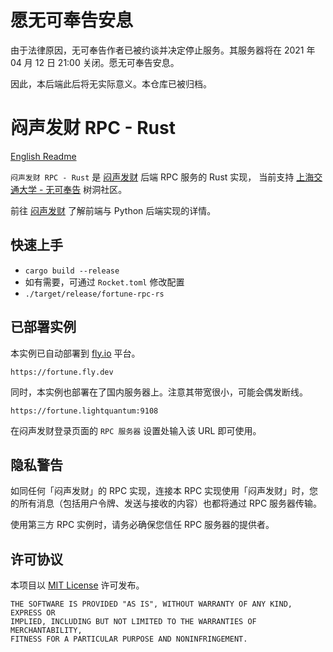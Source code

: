 # 愿无可奉告安息

由于法律原因，无可奉告作者已被约谈并决定停止服务。其服务器将在 2021 年 04 月 12 日 21:00 关闭。愿无可奉告安息。

因此，本后端此后将无实际意义。本仓库已被归档。

# 闷声发财 RPC - Rust

[English Readme](README.md)

`闷声发财 RPC - Rust` 是 [闷声发财](https://github.com/skyzh/make-a-fortune) 后端 RPC 服务的 Rust 实现，
当前支持 [上海交通大学 - 无可奉告](http://wukefenggao.cn/) 树洞社区。

前往 [闷声发财](https://github.com/skyzh/make-a-fortune) 了解前端与 Python 后端实现的详情。

## 快速上手

- `cargo build --release`
- 如有需要，可通过 `Rocket.toml` 修改配置
- `./target/release/fortune-rpc-rs`

## 已部署实例

本实例已自动部署到 [fly.io](https://fly.io) 平台。

`https://fortune.fly.dev`

同时，本实例也部署在了国内服务器上。注意其带宽很小，可能会偶发断线。

`https://fortune.lightquantum:9108`

在闷声发财登录页面的 `RPC 服务器` 设置处输入该 URL 即可使用。

## 隐私警告

如同任何「闷声发财」的 RPC 实现，连接本 RPC 实现使用「闷声发财」时，您的所有消息（包括用户令牌、发送与接收的内容）也都将通过 RPC 服务器传输。

使用第三方 RPC 实例时，请务必确保您信任 RPC 服务器的提供者。

## 许可协议

本项目以 [MIT License](LICENSE.md) 许可发布。

```text
THE SOFTWARE IS PROVIDED "AS IS", WITHOUT WARRANTY OF ANY KIND, EXPRESS OR
IMPLIED, INCLUDING BUT NOT LIMITED TO THE WARRANTIES OF MERCHANTABILITY,
FITNESS FOR A PARTICULAR PURPOSE AND NONINFRINGEMENT.
```
